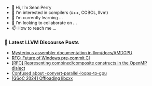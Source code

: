 - 👋 Hi, I’m Sean Perry
- 👀 I’m interested in compilers (c++, COBOL, llvm)
- 🌱 I’m currently learning ...
- 💞️ I’m looking to collaborate on ...
- 📫 How to reach me ...

<!---
s66perry/s66perry is a ✨ special ✨ repository because its `README.md` (this file) appears on your GitHub profile.
You can click the Preview link to take a look at your changes.
--->
### 📕 Latest LLVM Discourse Posts

<!-- DISCOURSE-LLVM:START -->
- [Mysterious assembler documentation in llvm/docs/AMDGPU](https://discourse.llvm.org/t/mysterious-assembler-documentation-in-llvm-docs-amdgpu/77447#post_1)
- [RFC: Future of Windows pre-commit CI](https://discourse.llvm.org/t/rfc-future-of-windows-pre-commit-ci/76840?page=3#post_60)
- [[RFC] Representing combined/composite constructs in the OpenMP dialect](https://discourse.llvm.org/t/rfc-representing-combined-composite-constructs-in-the-openmp-dialect/76986#post_14)
- [Confused about -convert-parallel-loops-to-gpu](https://discourse.llvm.org/t/confused-about-convert-parallel-loops-to-gpu/77408#post_2)
- [[GSoC 2024] Offloading libcxx](https://discourse.llvm.org/t/gsoc-2024-offloading-libcxx/77238#post_2)
<!-- DISCOURSE-LLVM:END -->
